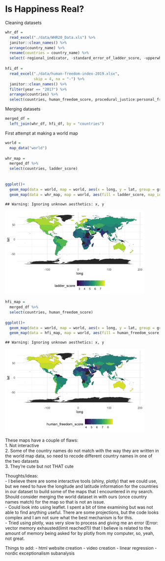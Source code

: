 Is Happiness Real?
================

Cleaning datasets

``` r
whr_df = 
  read_excel("./data/WHR20_Data.xls") %>% 
  janitor::clean_names() %>% 
  arrange(country_name) %>% 
  rename(countries = country_name) %>% 
  select(-regional_indicator, -standard_error_of_ladder_score, -upperwhisker, -lowerwhisker)

hfi_df = 
  read_excel("./data/human-freedom-index-2019.xlsx",
             skip = 4, na = "-") %>% 
  janitor::clean_names() %>% 
  filter(year == "2017") %>% 
  arrange(countries) %>% 
  select(countries, human_freedom_score, procedural_justice:personal_freedom_score, government_consumption:economic_freedom_score)
```

Merging datasets

``` r
merged_df = 
  left_join(whr_df, hfi_df, by = "countries")
```

First attempt at making a world map

``` r
world = 
  map_data("world")

whr_map =
  merged_df %>% 
  select(countries, ladder_score)


ggplot()+
  geom_map(data = world, map = world, aes(x = long, y = lat, group = group, map_id = region))+
  geom_map(data = whr_map, map = world, aes(fill = ladder_score, map_id = countries))
```

    ## Warning: Ignoring unknown aesthetics: x, y

<img src="maps_data_clean_files/figure-gfm/unnamed-chunk-3-1.png" width="90%" />

``` r
hfi_map = 
  merged_df %>% 
  select(countries, human_freedom_score)

ggplot()+
  geom_map(data = world, map = world, aes(x = long, y = lat, group = group, map_id = region))+
  geom_map(data = hfi_map, map = world, aes(fill = human_freedom_score, map_id = countries))
```

    ## Warning: Ignoring unknown aesthetics: x, y

<img src="maps_data_clean_files/figure-gfm/unnamed-chunk-4-1.png" width="90%" />

These maps have a couple of flaws:  
1\. Not interactive  
2\. Some of the country names do not match with the way they are written
in the world map data, so need to recode different country names in one
of the two datasets  
3\. They’re cute but not THAT cute

Thoughts/ideas:  
\- I believe there are some interactive tools (shiny, plotly) that we
could use, but we need to have the longitude and latitude information
for the countries in our dataset to build some of the maps that I
encountered in my search. Should consider merging the world dataset in
with ours (once country names match) for the map so that is not an
issue.  
\- Could look into using leaflet. I spent a bit of time examining but
was not able to find anything useful. There are some projections, but
the code looks complex and I am not sure what the best mechanism is for
this.  
\- Tried using plotly, was very slow to process and giving me an error
(Error: vector memory exhausted(limit reached?)) that I believe is
related to the amount of memory being asked for by plotly from my
computer, so, yeah, not great.

Things to add: - html website creation - video creation - linear
regression - nordic exceptionalism subanalysis
